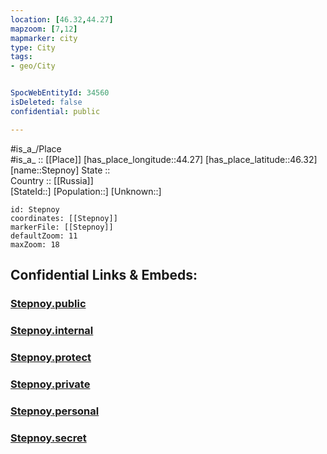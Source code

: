 ```yaml
---
location: [46.32,44.27] 
mapzoom: [7,12] 
mapmarker: city 
type: City
tags:
- geo/City


SpocWebEntityId: 34560
isDeleted: false
confidential: public

---
```

#is_a_/Place  
#is_a_ :: [[Place]] 
[has_place_longitude::44.27] 
[has_place_latitude::46.32] 
[name::Stepnoy] 
State ::  
Country :: [[Russia]]  
[StateId::] 
[Population::] 
[Unknown::] 


```leaflet
id: Stepnoy
coordinates: [[Stepnoy]] 
markerFile: [[Stepnoy]] 
defaultZoom: 11 
maxZoom: 18
```


## Confidential Links & Embeds: 

### [Stepnoy.public](/_public/\Earth\Continent\Europe\Europe~East\Russia\Russia~South\Kalmykia~Republic\CityStepnoy.public.md) 

### [Stepnoy.internal](/_internal/\Earth\Continent\Europe\Europe~East\Russia\Russia~South\Kalmykia~Republic\CityStepnoy.internal.md) 

### [Stepnoy.protect](/_protect/\Earth\Continent\Europe\Europe~East\Russia\Russia~South\Kalmykia~Republic\CityStepnoy.protect.md) 

### [Stepnoy.private](/_private/\Earth\Continent\Europe\Europe~East\Russia\Russia~South\Kalmykia~Republic\CityStepnoy.private.md) 

### [Stepnoy.personal](/_personal/\Earth\Continent\Europe\Europe~East\Russia\Russia~South\Kalmykia~Republic\CityStepnoy.personal.md) 

### [Stepnoy.secret](/_secret/\Earth\Continent\Europe\Europe~East\Russia\Russia~South\Kalmykia~Republic\CityStepnoy.secret.md)


